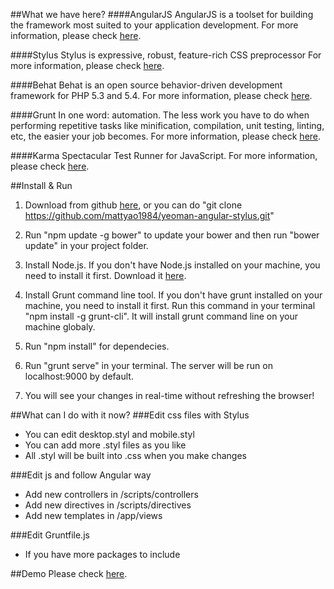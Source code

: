 ##What we have here?
####AngularJS
AngularJS is a toolset for building the framework most suited to your application development.
For more information, please check [here](https://angularjs.org/).

####Stylus
Stylus is expressive, robust, feature-rich CSS preprocessor
For more information, please check [here](http://learnboost.github.io/stylus/).

####Behat
Behat is an open source behavior-driven development framework for PHP 5.3 and 5.4.
For more information, please check [here](http://docs.behat.org/en/v2.5/).

####Grunt
In one word: automation. The less work you have to do when performing repetitive tasks like minification, compilation, unit testing, linting, etc, the easier your job becomes.
For more information, please check [here](http://gruntjs.com/).

####Karma
Spectacular Test Runner for JavaScript.
For more information, please check [here](http://karma-runner.github.io/0.12/index.html).


##Install & Run
1. Download from github [here](https://github.com/mattyao1984/yeoman-angular-stylus), or you can do "git clone https://github.com/mattyao1984/yeoman-angular-stylus.git"

2. Run "npm update -g bower" to update your bower and then run "bower update" in your project folder.

3. Install Node.js. If you don't have Node.js installed on your machine, you need to install it first. Download it [here](http://nodejs.org/).

4. Install Grunt command line tool. If you don't have grunt installed on your machine, you need to install it first. Run this command in your terminal "npm install -g grunt-cli". It will install grunt command line on your machine globaly.

5. Run "npm install" for dependecies.

6. Run "grunt serve" in your terminal. The server will be run on localhost:9000 by default.

7. You will see your changes in real-time without refreshing the browser!


##What can I do with it now?
###Edit css files with Stylus
* You can edit desktop.styl and mobile.styl
* You can add more .styl files as you like
* All .styl will be built into .css when you make changes

###Edit js and follow Angular way
* Add new controllers in /scripts/controllers
* Add new directives in /scripts/directives
* Add new templates in /app/views

###Edit Gruntfile.js
* If you have more packages to include

##Demo
Please check [here](http://yeoman-angular-stylus.herokuapp.com). 

